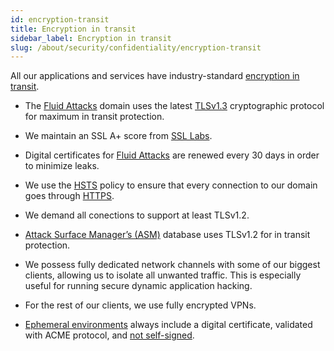 ```yaml
---
id: encryption-transit
title: Encryption in transit
sidebar_label: Encryption in transit
slug: /about/security/confidentiality/encryption-transit
---
```


All our applications
and services have industry-standard
[encryption in transit](/criteria/requirements/224).

- The [Fluid Attacks](https://fluidattacks.com/)
  domain uses the latest
  [TLSv1.3](/criteria/requirements/181)
  cryptographic protocol
  for maximum in transit protection.

- We maintain an SSL A+ score from
  [SSL Labs](https://www.ssllabs.com/ssltest/analyze.html?d=fluidattacks.com&latest).

- Digital certificates for
  [Fluid Attacks](https://fluidattacks.com/)
  are renewed every 30 days
  in order to minimize leaks.

- We use the
  [HSTS](https://es.wikipedia.org/wiki/HTTP_Strict_Transport_Security)
  policy to ensure that every connection
  to our domain goes through
  [HTTPS](https://en.wikipedia.org/wiki/HTTPS).

- We demand all conections to support
  at least TLSv1.2.

- [Attack Surface Manager’s (ASM)](https://app.fluidattacks.com/)
  database uses TLSv1.2
  for in transit protection.

- We possess fully dedicated network channels
  with some of our biggest clients,
  allowing us to isolate all unwanted traffic.
  This is especially useful for running
  secure dynamic application hacking.

- For the rest of our clients,
  we use fully encrypted VPNs.

- [Ephemeral environments](../integrity/developing-integrity#ephemeral-environments)
  always include a digital certificate,
  validated with ACME protocol, and
  [not self-signed](/criteria/requirements/092).
